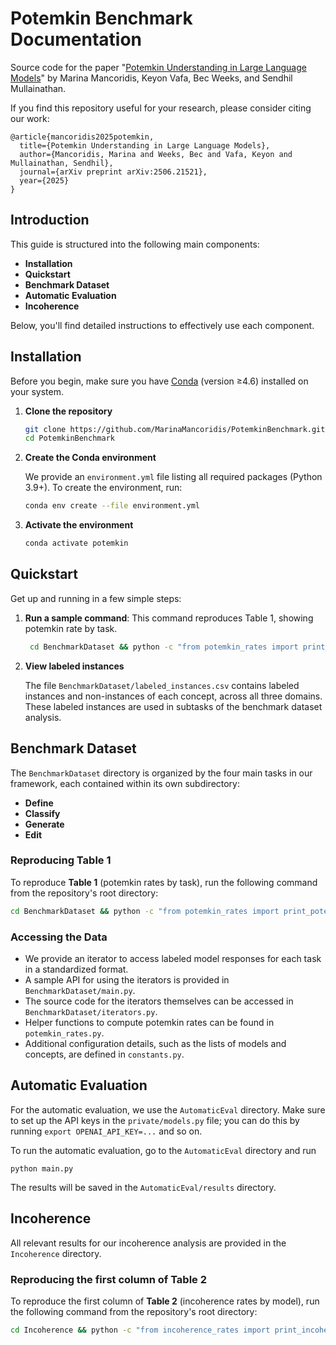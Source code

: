 # Potemkin Benchmark Documentation

Source code for the paper "[Potemkin Understanding in Large Language Models](https://arxiv.org/abs/2506.21521)" by Marina Mancoridis, Keyon Vafa, Bec Weeks, and Sendhil Mullainathan.

If you find this repository useful for your research, please consider citing our work:

```
@article{mancoridis2025potemkin,
  title={Potemkin Understanding in Large Language Models},
  author={Mancoridis, Marina and Weeks, Bec and Vafa, Keyon and Mullainathan, Sendhil},
  journal={arXiv preprint arXiv:2506.21521},
  year={2025}
}
```


## Introduction

This guide is structured into the following main components:

* **Installation**
* **Quickstart**
* **Benchmark Dataset**
* **Automatic Evaluation**
* **Incoherence**


Below, you'll find detailed instructions to effectively use each component.

## Installation

Before you begin, make sure you have [Conda](https://docs.conda.io/) (version ≥4.6) installed on your system.

1. **Clone the repository**

   ```bash
   git clone https://github.com/MarinaMancoridis/PotemkinBenchmark.git
   cd PotemkinBenchmark
   ```

2. **Create the Conda environment**

   We provide an `environment.yml` file listing all required packages (Python 3.9+). To create the environment, run:

   ```bash
   conda env create --file environment.yml
   ```

3. **Activate the environment**

   ```bash
   conda activate potemkin
   ```

## Quickstart

Get up and running in a few simple steps:

1. **Run a sample command**: This command reproduces Table 1, showing potemkin rate by task.

   ```bash
    cd BenchmarkDataset && python -c "from potemkin_rates import print_potemkin_rate_by_task; print_potemkin_rate_by_task()"
   ```

2. **View labeled instances**

    The file `BenchmarkDataset/labeled_instances.csv` contains labeled instances and non-instances of each concept, across all three domains. These labeled instances are used in subtasks of the benchmark dataset analysis.

## Benchmark Dataset

The `BenchmarkDataset` directory is organized by the four main tasks in our framework, each contained within its own subdirectory:

* **Define**
* **Classify**
* **Generate**
* **Edit**

### Reproducing Table 1

To reproduce **Table 1** (potemkin rates by task), run the following command from the repository's root directory:

```bash
cd BenchmarkDataset && python -c "from potemkin_rates import print_potemkin_rate_by_task; print_potemkin_rate_by_task()"
```

### Accessing the Data

* We provide an iterator to access labeled model responses for each task in a standardized format.
* A sample API for using the iterators is provided in `BenchmarkDataset/main.py`. 
* The source code for the iterators themselves can be accessed in `BenchmarkDataset/iterators.py`.
* Helper functions to compute potemkin rates can be found in `potemkin_rates.py`.
* Additional configuration details, such as the lists of models and concepts, are defined in `constants.py`.

## Automatic Evaluation

For the automatic evaluation, we use the `AutomaticEval` directory. Make sure to set up the API keys in the `private/models.py` file; you can do this by running `export OPENAI_API_KEY=...` and so on.

To run the automatic evaluation, go to the `AutomaticEval` directory and run
```
python main.py
```

The results will be saved in the `AutomaticEval/results` directory.

## Incoherence

All relevant results for our incoherence analysis are provided in the `Incoherence` directory. 

### Reproducing the first column of Table 2

To reproduce the first column of **Table 2** (incoherence rates by model), run the following command from the repository's root directory:

```bash
cd Incoherence && python -c "from incoherence_rates import print_incoherence_by_model; print_incoherence_by_model()"
```
